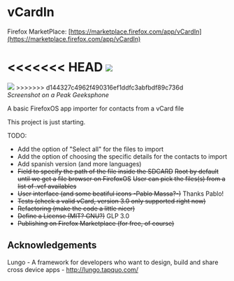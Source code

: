vCardIn
=======

Firefox MarketPlace: [https://marketplace.firefox.com/app/vCardIn](https://marketplace.firefox.com/app/vCardIn)

<p align="center">

<<<<<<< HEAD
<img src="https://github.com/elecay/vCardIn/blob/master/screenshots/all.png?raw=true">
=======
<img src="https://github.com/elecay/vCardIn/blob/master/screenshots/2013-05-12-06-13-29.png?raw=true" style="max-width:70%!important;">
>>>>>>> d144327c4962f490316ef1ddfc3abfbdf89c736d
<br><em>Screenshot on a Peak Geeksphone</em>

</p>

A basic FirefoxOS app importer for contacts from a vCard file

This project is just starting.

TODO:

- Add the option of "Select all" for the files to import
- Add the option of choosing the specific details for the contacts to import
- Add spanish version (and more languages)
- ~~Field to specify the path of the file inside the SDCARD~~
    ~~Root by default until we get a file browser on FirefoxOS~~
    ~~User can pick the files(s) from a list of .vcf availables~~
- ~~User interface (and some beatiful icons -Pablo Massa?-)~~ Thanks Pablo!
- ~~Tests (check a valid vCard, version 3.0 only supported right now)~~
- ~~Refactoring (make the code a little nicer)~~
- ~~Define a License (MIT? GNU?)~~ GLP 3.0
- ~~Publishing on Firefox Marketplace (for free, of course)~~

Acknowledgements
----------------

Lungo - A framework for developers who want to design, build and share cross device apps - http://lungo.tapquo.com/
